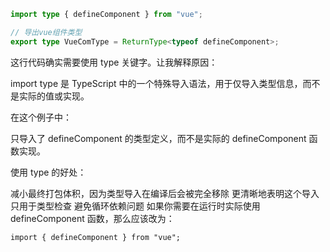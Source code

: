 ```typescript
import type { defineComponent } from "vue";

// 导出vue组件类型
export type VueComType = ReturnType<typeof defineComponent>;
```
这行代码确实需要使用 type 关键字。让我解释原因：

import type 是 TypeScript 中的一个特殊导入语法，用于仅导入类型信息，而不是实际的值或实现。

在这个例子中：

只导入了 defineComponent 的类型定义，而不是实际的 defineComponent 函数实现。

使用 type 的好处：

减小最终打包体积，因为类型导入在编译后会被完全移除
更清晰地表明这个导入只用于类型检查
避免循环依赖问题
如果你需要在运行时实际使用 defineComponent 函数，那么应该改为：

`import { defineComponent } from "vue";`